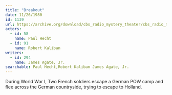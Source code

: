 ```yaml
---
title: "Breakout"
date: 11/26/1980
id: 1139
url: https://archive.org/download/cbs_radio_mystery_theater/cbs_radio_mystery_theater-1101-1150.zip/cbs_radio_mystery_theater-1101-1150%2Fcbsrmt_1139_breakout.mp3
actors:  
  - id: 58
    name: Paul Hecht  
  - id: 91
    name: Robert Kaliban
writers:  
  - id: 294
    name: James Agate, Jr.
searchable: Paul Hecht,Robert Kaliban James Agate, Jr.
---
```

During World War I, Two French soldiers escape a German POW camp and flee across the German countryside, trying to escape to Holland.